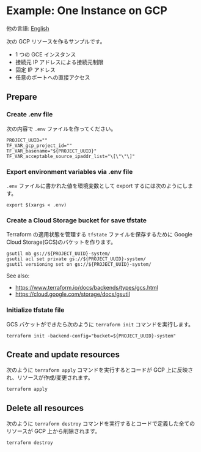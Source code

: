 # Example: One Instance on GCP

他の言語: [English](.)

次の GCP リソースを作るサンプルです。

- 1 つの GCE インスタンス
- 接続元 IP アドレスによる接続元制限
- 固定 IP アドレス
- 任意のポートへの直接アクセス

## Prepare

### Create .env file

次の内容で `.env` ファイルを作ってください。

```
PROJECT_UUID=""
TF_VAR_gcp_project_id=""
TF_VAR_basename="${PROJECT_UUID}"
TF_VAR_acceptable_source_ipaddr_list="\[\"\"\]"
```

### Export environment variables via .env file

`.env` ファイルに書かれた値を環境変数として export するには次のようにします。

```shellsession
export $(xargs < .env)
```

### Create a Cloud Storage bucket for save tfstate

Terraform の適用状態を管理する `tfstate` ファイルを保存するために Google Cloud Storage(GCS)のバケットを作ります。

```shellsession
gsutil mb gs://${PROJECT_UUID}-system/
gsutil acl set private gs://${PROJECT_UUID}-system/
gsutil versioning set on gs://${PROJECT_UUID}-system/
```

See also:

- https://www.terraform.io/docs/backends/types/gcs.html
- https://cloud.google.com/storage/docs/gsutil

### Initialize tfstate file

GCS バケットができたら次のように `terraform init` コマンドを実行します。

```shellsession
terraform init -backend-config="bucket=${PROJECT_UUID}-system"
```

## Create and update resources

次のように `terraform apply` コマンドを実行するとコードが GCP 上に反映され、リソースが作成/変更されます。

```shellsession
terraform apply
```

## Delete all resources

次のように `terraform destroy` コマンドを実行するとコードで定義した全てのリソースが GCP 上から削除されます。

```shellsession
terraform destroy
```
